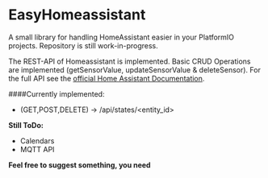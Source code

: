 # EasyHomeassistant

A small library for handling HomeAssistant easier in your PlatformIO projects. Repository is still work-in-progress.

The REST-API of Homeassistant is implemented. Basic CRUD Operations are implemented (getSensorValue, updateSensorValue & deleteSensor).
For the full API see the [official Home Assistant Documentation](https://developers.home-assistant.io/docs/api/rest/). 

####Currently implemented:
- (GET,POST,DELETE) -> /api/states/\<entity_id>

**Still ToDo:**
- Calendars
- MQTT API


**Feel free to suggest something, you need**